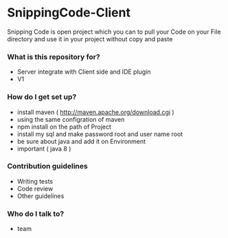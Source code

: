 # SnippingCode-Client
Snipping Code is open project which you can to pull your Code on your File directory and use it in your project without copy and paste 

### What is this repository for? ###

* Server integrate with Client side and IDE plugin
* V1

### How do I get set up? ###

* install maven ( http://maven.apache.org/download.cgi )
* using the same configration of maven
* npm install on the path of Project
* install my sql and make password root and user name root
* be sure about java and add it on Environment 
* important ( java 8 )

### Contribution guidelines ###

* Writing tests
* Code review
* Other guidelines

### Who do I talk to? ###

* team
